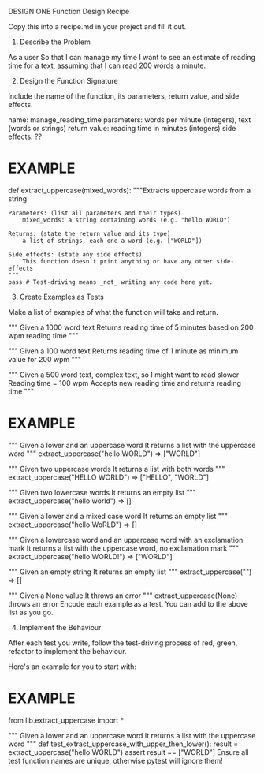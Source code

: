 DESIGN ONE Function Design Recipe

Copy this into a recipe.md in your project and fill it out.

1. Describe the Problem

As a user
So that I can manage my time
I want to see an estimate of reading time for a text, assuming that I can read 200 words a minute.

2. Design the Function Signature

Include the name of the function, its parameters, return value, and side effects.

name: manage_reading_time
parameters: words per minute (integers), text (words or strings)
return value: reading time in minutes (integers)
side effects: ??

# EXAMPLE

def extract_uppercase(mixed_words):
    """Extracts uppercase words from a string

    Parameters: (list all parameters and their types)
        mixed_words: a string containing words (e.g. "hello WORLD")

    Returns: (state the return value and its type)
        a list of strings, each one a word (e.g. ["WORLD"])

    Side effects: (state any side effects)
        This function doesn't print anything or have any other side-effects
    """
    pass # Test-driving means _not_ writing any code here yet.
3. Create Examples as Tests

Make a list of examples of what the function will take and return.

"""
Given a 1000 word text
Returns reading time of 5 minutes based on 200 wpm reading time
"""

"""
Given a 100 word text
Returns reading time of 1 minute as minimum value for 200 wpm
"""

"""
Given a 500 word text, 
complex text, so I might want to read slower
Reading time = 100 wpm
Accepts new reading time and returns reading time
"""

# EXAMPLE

"""
Given a lower and an uppercase word
It returns a list with the uppercase word
"""
extract_uppercase("hello WORLD") => ["WORLD"]

"""
Given two uppercase words
It returns a list with both words
"""
extract_uppercase("HELLO WORLD") => ["HELLO", "WORLD"]

"""
Given two lowercase words
It returns an empty list
"""
extract_uppercase("hello world") => []

"""
Given a lower and a mixed case word
It returns an empty list
"""
extract_uppercase("hello WoRLD") => []

"""
Given a lowercase word and an uppercase word with an exclamation mark
It returns a list with the uppercase word, no exclamation mark
"""
extract_uppercase("hello WORLD!") => ["WORLD"]

"""
Given an empty string
It returns an empty list
"""
extract_uppercase("") => []

"""
Given a None value
It throws an error
"""
extract_uppercase(None) throws an error
Encode each example as a test. You can add to the above list as you go.

4. Implement the Behaviour

After each test you write, follow the test-driving process of red, green, refactor to implement the behaviour.

Here's an example for you to start with:

# EXAMPLE

from lib.extract_uppercase import *

"""
Given a lower and an uppercase word
It returns a list with the uppercase word
"""
def test_extract_uppercase_with_upper_then_lower():
    result = extract_uppercase("hello WORLD")
    assert result == ["WORLD"]
Ensure all test function names are unique, otherwise pytest will ignore them!